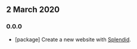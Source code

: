 ## 2 March 2020

### 0.0.0

- [package] Create a new website with [Splendid](https://www.npmjs.com/package/splendid).